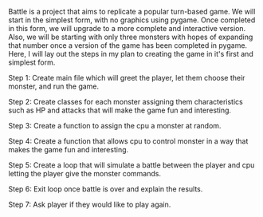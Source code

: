 Battle is a project that aims to replicate a popular turn-based game.
We will start in the simplest form, with no graphics using pygame.
Once completed in this form, we will upgrade to a more complete and interactive version.
Also, we will be starting with only three monsters with hopes of 
expanding that number once a version of the game has been completed in 
pygame. Here, I will lay out the steps in my plan to creating the game in it's first
and simplest form.

Step 1: Create main file which will greet the player, let them choose their monster,
and run the game. 

Step 2: Create classes for each monster assigning them characteristics such as HP and attacks
that will make the game fun and interesting.

Step 3: Create a function to assign the cpu a monster at random.

Step 4: Create a function that allows cpu to control monster in a way that
makes the game fun and interesting.

Step 5: Create a loop that will simulate a battle between the player and cpu
letting the player give the monster commands.

Step 6: Exit loop once battle is over and explain the results.

Step 7: Ask player if they would like to play again.

